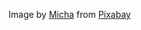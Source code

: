 Image by <a href="https://pixabay.com/users/pixxlteufel-117549/?utm_source=link-attribution&utm_medium=referral&utm_campaign=image&utm_content=5291766">Micha</a> from <a href="https://pixabay.com//?utm_source=link-attribution&utm_medium=referral&utm_campaign=image&utm_content=5291766">Pixabay</a>